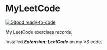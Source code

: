 # MyLeetCode
[![Gitpod ready-to-code](https://img.shields.io/badge/Gitpod-ready--to--code-blue?logo=gitpod)](https://gitpod.io/#https://github.com/wxharry/MyLeetCode)

My LeetCode exercises records.

Installed ***Extension: LeetCode*** on my VS code.
